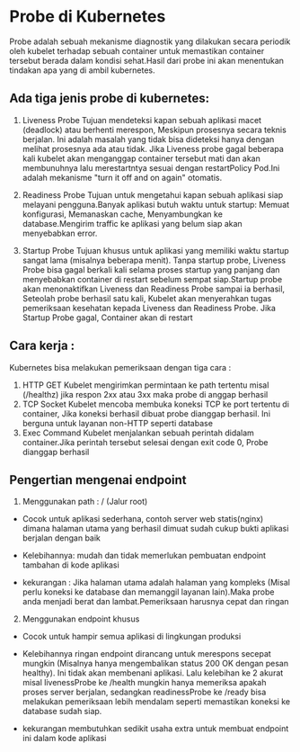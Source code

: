 # Probe di Kubernetes
Probe adalah sebuah mekanisme diagnostik yang dilakukan secara periodik oleh kubelet terhadap sebuah container untuk memastikan container tersebut berada dalam kondisi sehat.Hasil dari probe ini akan menentukan tindakan apa yang di ambil kubernetes.

## Ada tiga jenis probe di kubernetes:

1. Liveness Probe 
Tujuan mendeteksi kapan sebuah aplikasi macet (deadlock) atau berhenti merespon, Meskipun prosesnya secara teknis berjalan. Ini adalah masalah yang tidak bisa dideteksi hanya dengan melihat prosesnya ada atau tidak.
Jika Liveness probe gagal beberapa kali kubelet akan menganggap container tersebut mati dan akan membunuhnya lalu merestartntya sesuai dengan restartPolicy Pod.Ini adalah mekanisme "turn it off and on again" otomatis.

2. Readiness Probe
Tujuan untuk mengetahui kapan sebuah aplikasi siap melayani pengguna.Banyak aplikasi butuh waktu untuk startup: Memuat konfigurasi, Memanaskan cache, Menyambungkan ke database.Mengirim traffic ke aplikasi yang belum siap akan menyebabkan error.

3. Startup Probe
Tujuan khusus untuk aplikasi yang memiliki waktu startup sangat lama (misalnya beberapa menit). Tanpa startup probe, Liveness Probe bisa gagal berkali kali selama proses startup yang panjang dan menyebabkan container di restart sebelum sempat siap.Startup probe akan menonaktifkan Liveness dan Readiness Probe sampai ia berhasil, Seteolah probe berhasil satu kali, Kubelet akan menyerahkan tugas pemeriksaan kesehatan kepada Liveness dan Readiness Probe. Jika Startup Probe gagal, Container akan di restart

## Cara kerja :

Kubernetes bisa melakukan pemeriksaan dengan tiga cara :
1. HTTP GET Kubelet mengirimkan permintaan ke path tertentu misal (/healthz) jika respon 2xx atau 3xx maka probe di anggap berhasil
2. TCP Socket Kubelet mencoba membuka koneksi TCP ke port tertentu di container, Jika koneksi berhasil dibuat probe dianggap berhasil. Ini berguna untuk layanan non-HTTP seperti database
3. Exec Command Kubelet menjalankan sebuah perintah didalam container.Jika perintah tersebut selesai dengan exit code 0, Probe dianggap berhasil

## Pengertian mengenai endpoint
1. Menggunakan path : / (Jalur root)
- Cocok untuk aplikasi sederhana, contoh server web statis(nginx) dimana halaman utama yang berhasil dimuat sudah cukup bukti aplikasi berjalan dengan baik

- Kelebihannya: mudah dan tidak memerlukan pembuatan endpoint tambahan di kode aplikasi

- kekurangan : Jika halaman utama adalah halaman yang kompleks (Misal perlu koneksi ke database dan memanggil layanan lain).Maka probe anda menjadi berat dan lambat.Pemeriksaan harusnya cepat dan ringan

2. Menggunakan endpoint khusus
- Cocok untuk hampir semua aplikasi di lingkungan produksi

- Kelebihannya ringan endpoint dirancang untuk merespons secepat mungkin (Misalnya hanya mengembalikan status 200 OK dengan pesan healthy). Ini tidak akan membenani aplikasi. Lalu kelebihan ke 2 akurat misal livenessProbe ke /health mungkin hanya memeriksa apakah proses server berjalan, sedangkan readinessProbe ke /ready bisa melakukan pemeriksaan lebih mendalam seperti memastikan koneksi ke database sudah siap.

- kekurangan membutuhkan sedikit usaha extra untuk membuat endpoint ini dalam kode aplikasi
